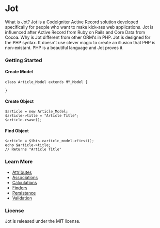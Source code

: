 # Jot

What is Jot? Jot is a CodeIgniter Active Record solution developed specifically for people who want to make kick-ass web applications. Jot is influenced after Active Record from Ruby on Rails and Core Data from Cocoa. Why is Jot different from other ORM's in PHP. Jot is designed for the PHP syntax. It doesn't use clever magic to create an illusion that PHP is non-existant. PHP is a beautiful language and Jot proves it.

### Getting Started

#### Create Model

```
class Article_Model extends MY_Model {

}
```

#### Create Object

```
$article = new Article_Model;
$article->title = "Article Title";
$article->save();
```

#### Find Object

```
$article = $this->article_model->first();
echo $article->title;
// Returns "Article Title"
```

### Learn More
- [Attributes](https://github.com/tomkrush/Jot/wiki/attributes)
- [Associations](https://github.com/tomkrush/Jot/wiki/associations)
- [Calculations](https://github.com/tomkrush/Jot/wiki/calculations)
- [Finders](https://github.com/tomkrush/Jot/wiki/finders)
- [Persistance](https://github.com/tomkrush/Jot/wiki/persistance)
- [Validation](https://github.com/tomkrush/Jot/wiki/validation)

### License

Jot is released under the MIT license.
